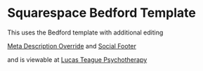 # Squarespace Bedford Template


This uses the Bedford template with additional editing

[Meta Description Override](https://github.com/MiratDev/LTeague/blob/master/meta_desc_override.js) 
and 
[Social Footer](https://github.com/MiratDev/LTeague/blob/master/social_footer.html)

and is viewable at [Lucas Teague Psychotherapy](http://www.lucasteaguepsychotherapy.co.uk)
